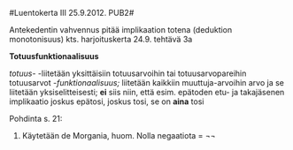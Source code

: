 #Luentokerta III 25.9.2012. PUB2#

Antekedentin vahvennus pitää implikaation totena (deduktion monotonisuus)
kts. harjoituskerta 24.9. tehtävä 3a

**Totuusfunktionaalisuus**

_totuus-_
-liitetään yksittäisiin totuusarvoihin tai totuusarvopareihin totuusarvot
_-funktionaalisuus;_ liitetään kaikkiin muuttuja-arvoihin arvo ja se liitetään
yksiselitteisesti; **ei** siis niin, että esim. epätoden etu- ja takajäsenen
implikaatio joskus epätosi, joskus tosi, se on **aina** tosi

Pohdinta s. 21:
1. Käytetään de Morgania, huom. Nolla negaatiota = &not;&not;
